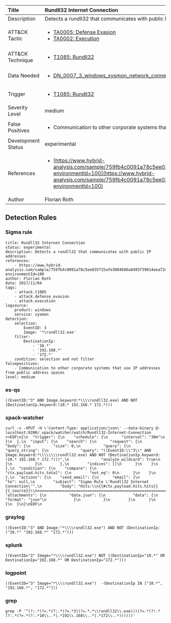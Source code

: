 | Title                | Rundll32 Internet Connection                                                                                                                                                 |
|:---------------------|:------------------------------------------------------------------------------------------------------------------------------------------------------------|
| Description          | Detects a rundll32 that communicates with public IP addresses                                                                                                                                           |
| ATT&amp;CK Tactic    | <ul><li>[TA0005: Defense Evasion](https://attack.mitre.org/tactics/TA0005)</li><li>[TA0002: Execution](https://attack.mitre.org/tactics/TA0002)</li></ul>  |
| ATT&amp;CK Technique | <ul><li>[T1085: Rundll32](https://attack.mitre.org/techniques/T1085)</li></ul>                             |
| Data Needed          | <ul><li>[DN_0007_3_windows_sysmon_network_connection](../Data_Needed/DN_0007_3_windows_sysmon_network_connection.md)</li></ul>                                                         |
| Trigger              | <ul><li>[T1085: Rundll32](../Triggers/T1085.md)</li></ul>  |
| Severity Level       | medium                                                                                                                                                 |
| False Positives      | <ul><li>Communication to other corporate systems that use IP addresses from public address spaces</li></ul>                                                                  |
| Development Status   | experimental                                                                                                                                                |
| References           | <ul><li>[https://www.hybrid-analysis.com/sample/759fb4c0091a78c5ee035715afe3084686a8493f39014aea72dae36869de9ff6?environmentId=100](https://www.hybrid-analysis.com/sample/759fb4c0091a78c5ee035715afe3084686a8493f39014aea72dae36869de9ff6?environmentId=100)</li></ul>                                                          |
| Author               | Florian Roth                                                                                                                                                |


## Detection Rules

### Sigma rule

```
title: Rundll32 Internet Connection
status: experimental
description: Detects a rundll32 that communicates with public IP addresses
references:
    - https://www.hybrid-analysis.com/sample/759fb4c0091a78c5ee035715afe3084686a8493f39014aea72dae36869de9ff6?environmentId=100
author: Florian Roth
date: 2017/11/04
tags:
    - attack.t1085
    - attack.defense_evasion
    - attack.execution
logsource:
    product: windows
    service: sysmon
detection:
    selection:
        EventID: 3
        Image: '*\rundll32.exe'
    filter:
        DestinationIp: 
            - '10.*'
            - '192.168.*'
            - '172.*'
    condition: selection and not filter
falsepositives:
    - Communication to other corporate systems that use IP addresses from public address spaces
level: medium

```





### es-qs
    
```
((EventID:"3" AND Image.keyword:*\\\\rundll32.exe) AND NOT (DestinationIp.keyword:(10.* 192.168.* 172.*)))
```


### xpack-watcher
    
```
curl -s -XPUT -H \'Content-Type: application/json\' --data-binary @- localhost:9200/_xpack/watcher/watch/Rundll32-Internet-Connection <<EOF\n{\n  "trigger": {\n    "schedule": {\n      "interval": "30m"\n    }\n  },\n  "input": {\n    "search": {\n      "request": {\n        "body": {\n          "size": 0,\n          "query": {\n            "query_string": {\n              "query": "((EventID:\\"3\\" AND Image.keyword:*\\\\\\\\rundll32.exe) AND NOT (DestinationIp.keyword:(10.* 192.168.* 172.*)))",\n              "analyze_wildcard": true\n            }\n          }\n        },\n        "indices": []\n      }\n    }\n  },\n  "condition": {\n    "compare": {\n      "ctx.payload.hits.total": {\n        "not_eq": 0\n      }\n    }\n  },\n  "actions": {\n    "send_email": {\n      "email": {\n        "to": null,\n        "subject": "Sigma Rule \'Rundll32 Internet Connection\'",\n        "body": "Hits:\\n{{#ctx.payload.hits.hits}}{{_source}}\\n================================================================================\\n{{/ctx.payload.hits.hits}}",\n        "attachments": {\n          "data.json": {\n            "data": {\n              "format": "json"\n            }\n          }\n        }\n      }\n    }\n  }\n}\nEOF\n
```


### graylog
    
```
((EventID:"3" AND Image:"*\\\\rundll32.exe") AND NOT (DestinationIp:("10.*" "192.168.*" "172.*")))
```


### splunk
    
```
((EventID="3" Image="*\\\\rundll32.exe") NOT ((DestinationIp="10.*" OR DestinationIp="192.168.*" OR DestinationIp="172.*")))
```


### logpoint
    
```
((EventID="3" Image="*\\\\rundll32.exe")  -(DestinationIp IN ["10.*", "192.168.*", "172.*"]))
```


### grep
    
```
grep -P '^(?:.*(?=.*(?:.*(?=.*3)(?=.*.*\\rundll32\\.exe)))(?=.*(?!.*(?:.*(?=.*(?:.*10\\..*|.*192\\.168\\..*|.*172\\..*))))))'
```




